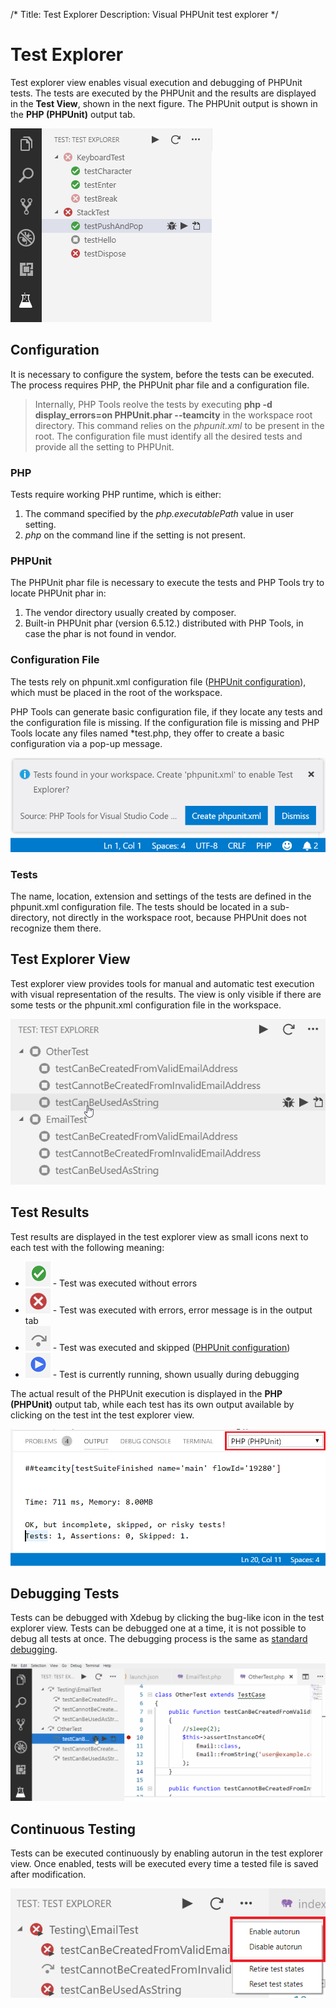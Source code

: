 /*
Title: Test Explorer
Description: Visual PHPUnit test explorer
*/

# Test Explorer

Test explorer view enables visual execution and debugging of PHPUnit tests. The tests are executed by the PHPUnit and the results are displayed in the **Test View**, shown in the next figure. The PHPUnit output is shown in the **PHP (PHPUnit)** output tab.

![Test Explorer](imgs/test-view.png)

## Configuration

It is necessary to configure the system, before the tests can be executed. The process requires PHP, the PHPUnit phar file and a configuration file. 

> Internally, PHP Tools reolve the tests by executing **php -d display_errors=on PHPUnit.phar --teamcity** in the workspace root directory. This command relies on the *phpunit.xml* to be present in the root. The configuration file must identify all the desired tests and provide all the setting to PHPUnit.

### PHP

Tests require working PHP runtime, which is either:

1. The command specified by the *php.executablePath* value in user setting.
2. *php* on the command line if the setting is not present.

### PHPUnit

The PHPUnit phar file is necessary to execute the tests and PHP Tools try to locate PHPUnit phar in:

1. The vendor directory usually created by composer. 
2. Built-in PHPUnit phar (version 6.5.12.) distributed with PHP Tools, in case the phar is not found in vendor.

### Configuration File

The tests rely on phpunit.xml configuration file ([PHPUnit configuration](https://phpunit.de/manual/6.5/en/appendixes.configuration.html)), which must be placed in the root of the workspace.

PHP Tools can generate basic configuration file, if they locate any tests and the configuration file is missing. 
If the configuration file is missing and PHP Tools locate any files named \*test.php, they offer to create a basic configuration via a pop-up message.

![Configuration pop-up](imgs/test-pop-up.png)

### Tests

The name, location, extension and settings of the tests are defined in the phpunit.xml configuration file. 
The tests should be located in a sub-directory, not directly in the workspace root, because PHPUnit does not recognize them there.

## Test Explorer View

Test explorer view provides tools for manual and automatic test execution with visual representation of the results.
The view is only visible if there are some tests or the phpunit.xml configuration file in the workspace.

![Test Explorer](imgs/test-explorer.gif)

## Test Results

Test results are displayed in the test explorer view as small icons next to each test with the following meaning:

* ![Test success](imgs/test-success.png) - Test was executed without errors
* ![Test failure](imgs/test-failure.png) - Test was executed with errors, error message is in the output tab
* ![Test skipped](imgs/test-skipped.png) - Test was executed and skipped ([PHPUnit configuration](https://phpunit.de/manual/6.5/en/incomplete-and-skipped-tests.html))
* ![Test running](imgs/test-running.png) - Test is currently running, shown usually during debugging

The actual result of the PHPUnit execution is displayed in the **PHP (PHPUnit)** output tab, while each test has its own output available by clicking on the test int the test explorer view.

![Test Output](imgs/test-output.png)

## Debugging Tests

Tests can be debugged with Xdebug by clicking the bug-like icon in the test explorer view. Tests can be debugged one at a time, it is not possible to debug all tests at once. The debugging process is the same as [standard debugging](Debug).

![Test Explorer](imgs/test-debug.gif)

## Continuous Testing

Tests can be executed continuously by enabling autorun in the test explorer view. Once enabled, tests will be executed every time a tested file is saved after modification.

![Test Autorun](imgs/test-autorun.png)
